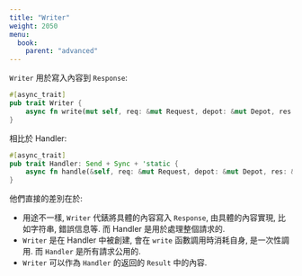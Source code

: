 ```yaml
---
title: "Writer"
weight: 2050
menu:
  book:
    parent: "advanced"
---
```


```Writer``` 用於寫入內容到 ```Response```:

```rust
#[async_trait]
pub trait Writer {
    async fn write(mut self, req: &mut Request, depot: &mut Depot, res: &mut Response);
}
```

相比於 Handler:

```rust
#[async_trait]
pub trait Handler: Send + Sync + 'static {
    async fn handle(&self, req: &mut Request, depot: &mut Depot, res: &mut Response);
}
```

他們直接的差別在於:
- 用途不一樣, ```Writer``` 代錶將具體的內容寫入 ```Response```, 由具體的內容實現, 比如字符串, 錯誤信息等. 而 Handler 是用於處理整個請求的.
- ```Writer``` 是在 Handler 中被創建, 會在 ```write``` 函數調用時消耗自身, 是一次性調用. 而 ```Handler``` 是所有請求公用的.
- ```Writer``` 可以作為 ```Handler``` 的返回的 ```Result``` 中的內容.